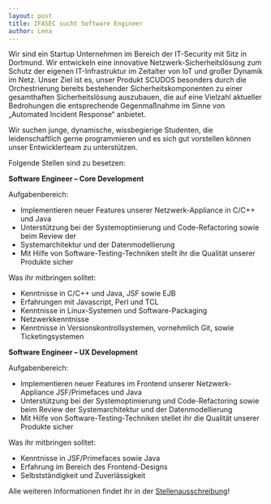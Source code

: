 ```yaml
---
layout: post
title: IFASEC sucht Software Engineer
author: Lena
---
```


Wir sind ein Startup Unternehmen im Bereich der IT-Security mit Sitz in Dortmund. Wir entwickeln
eine innovative Netzwerk-Sicherheitslösung zum Schutz der eigenen IT-Infrastruktur im Zeitalter
von IoT und großer Dynamik im Netz. Unser Ziel ist es, unser Produkt SCUDOS besonders durch die
Orchestrierung bereits bestehender Sicherheitskomponenten zu einer gesamthaften
Sicherheitslösung auszubauen, die auf eine Vielzahl aktueller Bedrohungen die entsprechende
Gegenmaßnahme im Sinne von „Automated Incident Response“ anbietet.

Wir suchen junge, dynamische, wissbegierige Studenten, die leidenschaftlich gerne programmieren und es sich
gut vorstellen können unser Entwicklerteam zu unterstützen.

Folgende Stellen sind zu besetzen:

**Software Engineer – Core Development**

Aufgabenbereich:

* Implementieren neuer Features unserer Netzwerk-Appliance in C/C++ und Java
* Unterstützung bei der Systemoptimierung und Code-Refactoring sowie beim Review der
* Systemarchitektur und der Datenmodellierung
* Mit Hilfe von Software-Testing-Techniken stellt ihr die Qualität unserer Produkte sicher


Was ihr mitbringen solltet:

* Kenntnisse in C/C++ und Java, JSF sowie EJB
* Erfahrungen mit Javascript, Perl und TCL
* Kenntnisse in Linux-Systemen und Software-Packaging
* Netzwerkkenntnisse
* Kenntnisse in Versionskontrollsystemen, vornehmlich Git, sowie Ticketingsystemen


**Software Engineer – UX Development**

Aufgabenbereich:

* Implementieren neuer Features im Frontend unserer Netzwerk-Appliance JSF/Primefaces und Java
* Unterstützung bei der Systemoptimierung und Code-Refactoring sowie beim Review der Systemarchitektur und der Datenmodellierung
* Mit Hilfe von Software-Testing-Techniken stellet ihr die Qualität unserer Produkte sicher

Was ihr mitbringen solltet:

* Kenntnisse in JSF/Primefaces sowie Java
* Erfahrung im Bereich des Frontend-Designs
* Selbstständigkeit und Zuverlässigkeit


Alle weiteren Informationen findet ihr in der [Stellenausschreibung](dokumente/ausschreibungen_jobboerse/2017-12-20_ifasec.pdf)!
